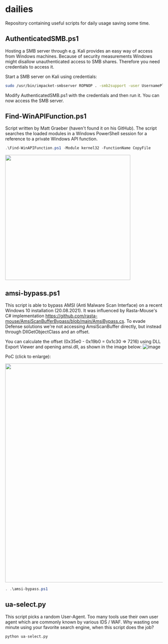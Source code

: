 # dailies
Repository containing useful scripts for daily usage saving some time.

## AuthenticatedSMB.ps1
Hosting a SMB server through e.g. Kali provides an easy way of access from Windows machines.
Because of security measurements Windows might disallow unauthenticated access to SMB shares.
Therefore you need credentials to access it.

Start a SMB server on Kali using credentials:
```bash
sudo /usr/bin/impacket-smbserver ROPNOP . -smb2support -user UsernamePlaceholder -password PasswordPlaceholder
```

Modify AuthenticatedSMB.ps1 with the credentials and then run it. You can now access the SMB server.

## Find-WinAPIFunction.ps1
Script written by Matt Graeber (haven't found it on his GitHub).
The script searches the loaded modules in a Windows PowerShell session for a reference to a private Windows API function.

```powershell
.\Find-WinAPIFunction.ps1 -Module kernel32 -FunctionName CopyFile
```

<img src="https://user-images.githubusercontent.com/49280556/133893874-8f67659d-d2b1-427d-8b01-f87fc1957a32.png" width="400">


## amsi-bypass.ps1
This script is able to bypass AMSI (Anti Malware Scan Interface) on a recent Windows 10 installation (20.08.2021).
It was influenced by Rasta-Mouse's C# implementation https://github.com/rasta-mouse/AmsiScanBufferBypass/blob/main/AmsiBypass.cs.
To evade Defense solutions we're not accessing AmsiScanBuffer directly, but instead through DllGetObjectClass and an offset.

You can calculate the offset (0x35e0 - 0x19b0 = 0x1c30 => 7216) using DLL Export Viewer and opening amsi.dll, as shown in the image below:
![image](https://user-images.githubusercontent.com/49280556/130318160-fad781bd-3a0f-4a6f-bc2e-d7e850637c12.png)

PoC (click to enlarge):

<img src="https://user-images.githubusercontent.com/49280556/130318266-4b08c4a6-e22e-46db-bc81-eefd35c1d5ed.png" width="700">

```powershell
. .\amsi-bypass.ps1
```

## ua-select.py
This script picks a random User-Agent. Too many tools use their own user agent which are commonly known by various IDS / WAF.
Why wasting one minute using your favorite search engine, when this script does the job?

```python
python ua-select.py
```
